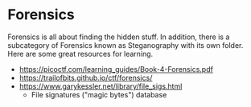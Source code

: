 # Forensics

Forensics is all about finding the hidden stuff. In addition, there is a subcategory of Forensics known as Steganography with its own folder. Here are some great resources for learning.

- https://picoctf.com/learning_guides/Book-4-Forensics.pdf
- https://trailofbits.github.io/ctf/forensics/
- https://www.garykessler.net/library/file_sigs.html
  - File signatures ("magic bytes") database
